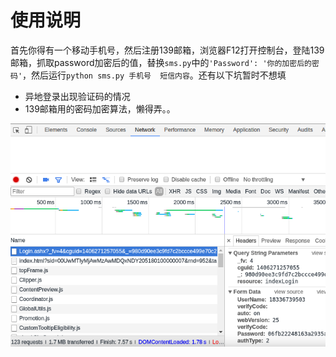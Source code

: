 # 使用说明

首先你得有一个移动手机号，然后注册139邮箱，浏览器F12打开控制台，登陆139邮箱，抓取password加密后的值，替换`sms.py`中的`'Password': '你的加密后的密码'`，然后运行`python sms.py 手机号  短信内容`。还有以下坑暂时不想填

-   异地登录出现验证码的情况
-   139邮箱用的密码加密算法，懒得弄。。

![](../image/选区_040.png)
